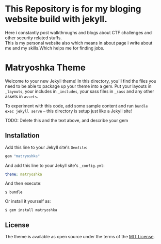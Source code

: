 # This Repository is for my bloging website build with jekyll.

Here i constantly post walkthroughs and blogs about CTF challenges and other security related stuffs.  
This is my personal website also which means in about page i write about me and my skills.Which helps me for finding jobs.

# Matryoshka Theme

Welcome to your new Jekyll theme! In this directory, you'll find the files you need to be able to package up your theme into a gem. Put your layouts in `_layouts`, your includes in `_includes`, your sass files in `_sass` and any other assets in `assets`.

To experiment with this code, add some sample content and run `bundle exec jekyll serve` – this directory is setup just like a Jekyll site!

TODO: Delete this and the text above, and describe your gem


## Installation

Add this line to your Jekyll site's `Gemfile`:

```ruby
gem "matryoshka"
```

And add this line to your Jekyll site's `_config.yml`:

```yaml
theme: matryoshka
```

And then execute:

    $ bundle

Or install it yourself as:

    $ gem install matryoshka

## License

The theme is available as open source under the terms of the [MIT License](https://opensource.org/licenses/MIT).

